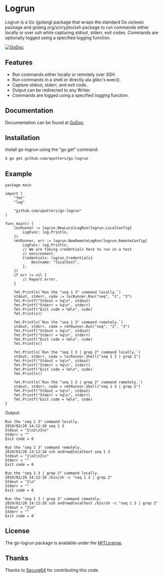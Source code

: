 # Logrun

Logrun is a Go (golang) package that wraps the standard Go os/exec
package and golang.org/x/crypto/ssh package to run commands either
locally or over ssh while capturing stdout, stderr, exit
codes. Commands are optionally logged using a specified logging
function.

[![GoDoc](https://godoc.org/github.com/apatters/go-run?status.svg)](https://godoc.org/github.com/apatters/go-logrun)


Features
-------

* Run commands either locally or remotely over SSH.
* Run commands in a shell or directly ala glibc's exec().
* Capture stdout, stderr, and exit code.
* Output can be redirected to any Writer.
* Commands are logged using a specified logging function.

Documentation
-------------

Documentation can be found at [GoDoc](https://godoc.org/github.com/apatters/go-logrun)


Installation
------------

Install go-logrun using the "go get" command:

```bash
$ go get github.com/apatters/go-logrun
```

Example
-------

``` golang
package main

import (
	"fmt"
	"log"

	"github.com/apatters/go-logrun"
)

func main() {
	locRunner := logrun.NewLocalLogRun(logrun.LocalConfig{
		LogFunc: log.Println,
	})
	rmtRunner, err := logrun.NewRemoteLogRun(logrun.RemoteConfig{
		LogFunc: log.Println,
		// We are faking credentials here to run in a test
		// environment.
		Credentials: logrun.Credentials{
			Hostname: "localhost",
		},
	})
	if err != nil {
		// Report error.
	}

	fmt.Println(`Run the "seq 1 3" command locally.`)
	stdout, stderr, code := locRunner.Run("seq", "1", "3")
	fmt.Printf("Stdout = %q\n", stdout)
	fmt.Printf("Stderr = %q\n", stderr)
	fmt.Printf("Exit code = %d\n", code)
	fmt.Println()

	fmt.Println(`Run the "seq 1 3" command remotely.`)
	stdout, stderr, code = rmtRunner.Run("seq", "1", "3")
	fmt.Printf("Stdout = %q\n", stdout)
	fmt.Printf("Stderr = %q\n", stderr)
	fmt.Printf("Exit code = %d\n", code)
	fmt.Println()

	fmt.Println(`Run the "seq 1 3 | grep 2" command locally.`)
	stdout, stderr, code = locRunner.Shell("seq 1 3 | grep 2")
	fmt.Printf("Stdout = %q\n", stdout)
	fmt.Printf("Stderr = %q\n", stderr)
	fmt.Printf("Exit code = %d\n", code)
	fmt.Println()

	fmt.Println(`Run the "seq 1 3 | grep 2" command remotely.`)
	stdout, stderr, code = rmtRunner.Shell("seq 1 3 | grep 2")
	fmt.Printf("Stdout = %q\n", stdout)
	fmt.Printf("Stderr = %q\n", stderr)
	fmt.Printf("Exit code = %d\n", code)
}
```

Output:
```
Run the "seq 1 3" command locally.
2019/02/28 14:12:10 seq 1 3
Stdout = "1\n2\n3\n"
Stderr = ""
Exit code = 0

Run the "seq 1 3" command remotely.
2019/02/28 14:12:10 ssh andrew@localhost seq 1 3
Stdout = "1\n2\n3\n"
Stderr = ""
Exit code = 0

Run the "seq 1 3 | grep 2" command locally.
2019/02/28 14:12:10 /bin/sh -c "seq 1 3 | grep 2"
Stdout = "2\n"
Stderr = ""
Exit code = 0

Run the "seq 1 3 | grep 2" command remotely.
2019/02/28 14:12:10 ssh andrew@localhost /bin/sh -c "seq 1 3 | grep 2"
Stdout = "2\n"
Stderr = ""
Exit code = 0
```

License
-------

The go-logrun package is available under the [MITLicense](https://mit-license.org/).

Thanks
------

Thanks to [Secure64](https://secure64.com/company/) for
contributing this code.

